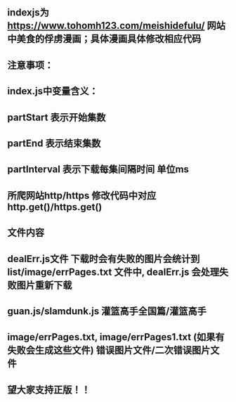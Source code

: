 ## indexjs为 https://www.tohomh123.com/meishidefulu/ 网站中美食的俘虏漫画；具体漫画具体修改相应代码

## 注意事项：
## index.js中变量含义：
## partStart 表示开始集数
## partEnd 表示结束集数
## partInterval 表示下载每集间隔时间 单位ms

## 所爬网站http/https 修改代码中对应 http.get()/https.get()

## 文件内容
## dealErr.js文件 下载时会有失败的图片会统计到 list/image/errPages.txt 文件中, dealErr.js 会处理失败图片重新下载
## guan.js/slamdunk.js 灌篮高手全国篇/灌篮高手
## image/errPages.txt, image/errPages1.txt  (如果有失败会生成这些文件) 错误图片文件/二次错误图片文件


## 望大家支持正版！！
